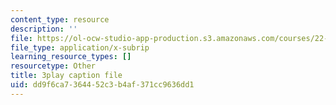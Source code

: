 ```yaml
---
content_type: resource
description: ''
file: https://ol-ocw-studio-app-production.s3.amazonaws.com/courses/22-01-introduction-to-nuclear-engineering-and-ionizing-radiation-fall-2016/dd9f6ca7364452c3b4af371cc9636dd1_ORbfdLUl0ik.vtt
file_type: application/x-subrip
learning_resource_types: []
resourcetype: Other
title: 3play caption file
uid: dd9f6ca7-3644-52c3-b4af-371cc9636dd1
---
```

